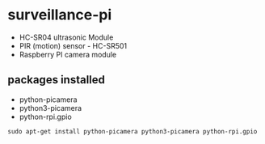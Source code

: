 # surveillance-pi

*  HC-SR04 ultrasonic Module
*  PIR (motion) sensor - HC-SR501
*  Raspberry PI camera module

## packages installed
* python-picamera
* python3-picamera
* python-rpi.gpio

`sudo apt-get install python-picamera python3-picamera python-rpi.gpio`
